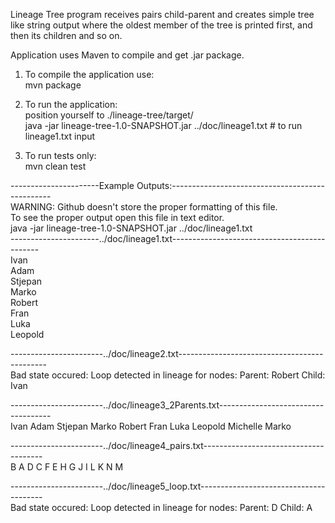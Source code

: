 Lineage Tree program receives pairs child-parent and creates simple tree like string output where the oldest member
of the tree is printed first, and then its children and so on.  

Application uses Maven to compile and get .jar package.  

1) To compile the application use:  
	mvn package  
	
2) To run the application:  
	position yourself to ./lineage-tree/target/  
	java -jar lineage-tree-1.0-SNAPSHOT.jar ../doc/lineage1.txt       # to run lineage1.txt input  
	
3) To run tests only:  
	mvn clean test  

----------------------Example Outputs:------------------------------------------------  
WARNING: Github doesn't store the proper formatting of this file.  
To see the proper output open this file in text editor.  
java -jar lineage-tree-1.0-SNAPSHOT.jar ../doc/lineage1.txt  
----------------------../doc/lineage1.txt---------------------------------------------  
Ivan  
    Adam  
        Stjepan  
            Marko  
            Robert  
    Fran  
Luka  
    Leopold  
	
-----------------------../doc/lineage2.txt---------------------------------------------  
Bad state occured: 
Loop detected in lineage for nodes: Parent: Robert Child: Ivan

	
-----------------------../doc/lineage3_2Parents.txt------------------------------------    
Ivan
    Adam
        Stjepan
            Marko
            Robert
    Fran
Luka
    Leopold
Michelle
    Marko
	
-----------------------../doc/lineage4_pairs.txt--------------------------------------   
B
    A
D
    C
F
    E
H
    G
J
    I
L
    K
N
    M
	
-----------------------../doc/lineage5_loop.txt---------------------------------------	
Bad state occured: 
Loop detected in lineage for nodes: Parent: D Child: A

